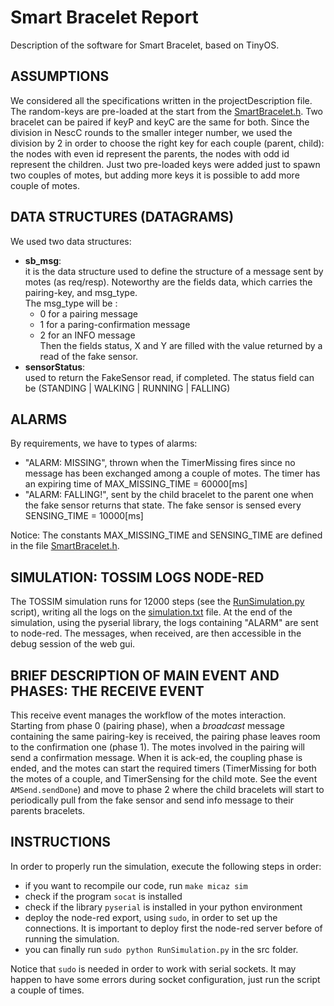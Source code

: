 Smart Bracelet Report
===

Description of the software for Smart Bracelet, based on TinyOS.

## ASSUMPTIONS
We considered all the specifications written in the projectDescription file. The random-keys are pre-loaded at the start from the [SmartBracelet.h](./src/SmartBracelet.h).
Two bracelet can be paired if keyP and keyC are the same for both. Since the division in NescC rounds to the smaller integer number, we used the division by 2 in order to choose the right key for each couple (parent, child): the nodes with even id represent the parents, the nodes with odd id represent the children. Just two pre-loaded keys were added just to spawn two couples of motes, but adding more keys it is possible to add more couple of motes.

## DATA STRUCTURES (DATAGRAMS)

We used two data structures:
- **sb_msg**: \
    it is the data structure used to define the structure of a message sent by motes (as req/resp). Noteworthy are the fields data, which carries the pairing-key, and msg_type.\
    The msg_type will be :
    - 0 for a pairing message
    - 1 for a paring-confirmation message
    - 2 for an INFO message \
    Then the fields status, X and Y are filled with the value returned by a read of the fake sensor.
- **sensorStatus**: \
    used to return the FakeSensor read, if completed. The status field can be (STANDING | WALKING | RUNNING | FALLING)



## ALARMS

By requirements, we have to types of alarms:
- "ALARM: MISSING", thrown when the TimerMissing fires since no message has been exchanged among a couple of motes. The timer has an expiring time of MAX_MISSING_TIME = 60000[ms]
- "ALARM: FALLING!", sent by the child bracelet to the parent one when the fake sensor returns that state. The fake sensor is sensed every SENSING_TIME = 10000[ms]

Notice: The constants MAX_MISSING_TIME and SENSING_TIME are defined in the file [SmartBracelet.h](./src/SmartBracelet.h).




## SIMULATION: TOSSIM LOGS NODE-RED

The TOSSIM simulation runs for 12000 steps (see the [RunSimulation.py](src/RunSimulation.py) script), writing all the logs on the [simulation.txt](src/simulation.txt) file.
At the end of the simulation, using the pyserial library, the logs containing "ALARM" are sent to node-red. The messages, when received, are then accessible in the debug session of the web gui.



## BRIEF DESCRIPTION OF MAIN EVENT AND PHASES: THE RECEIVE EVENT 
  This receive event manages the workflow of the motes interaction. \
  Starting from phase 0 (pairing phase), when a *broadcast* message containing the same pairing-key is received, the pairing phase leaves room to the confirmation one (phase 1). The motes involved in the pairing will send a confirmation message. When it is ack-ed, the coupling phase is ended, and the motes can start the required timers (TimerMissing for both the motes of a couple, and TimerSensing for the child mote. See the event `AMSend.sendDone`) and move to phase 2 where the child bracelets will start to periodically pull from the fake sensor and send info message to their parents bracelets.



## INSTRUCTIONS
In order to properly run the simulation, execute the following steps in order:
- if you want to recompile our code, run `make micaz sim`
- check if the program `socat` is installed
- check if the library `pyserial` is installed in your python environment
- deploy the node-red export, using `sudo`, in order to set up the connections. It is important to deploy first the node-red server before of running the simulation.
- you can finally run `sudo python RunSimulation.py` in the src folder.

Notice that `sudo` is needed in order to work with serial sockets. It may happen to have some errors during socket configuration, just run the script a couple of times.
